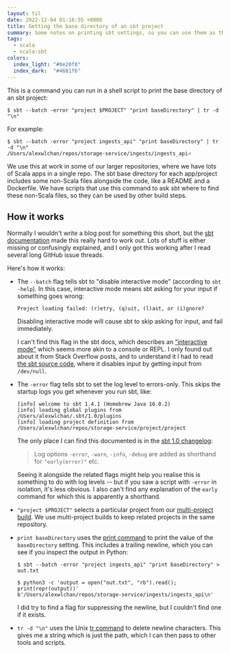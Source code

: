 ```yaml
---
layout: til
date: 2022-12-04 01:16:55 +0000
title: Getting the base directory of an sbt project
summary: Some notes on printing sbt settings, so you can use them as the input to another script.
tags:
  - scala
  - scala:sbt
colors:
  index_light: "#0e20f0"
  index_dark:  "#4681f6"
---
```


This is a command you can run in a shell script to print the base directory of an sbt project:

```console
$ sbt --batch -error "project $PROJECT" "print baseDirectory" | tr -d "\n"
```

For example:

```console
$ sbt --batch -error "project ingests_api" "print baseDirectory" | tr -d "\n"
/Users/alexwlchan/repos/storage-service/ingests/ingests_api⏎
```

We use this at work in some of our larger repositories, where we have lots of Scala apps in a single repo.
The sbt base directory for each app/project includes some non-Scala files alongside the code, like a README and a Dockerfile.
We have scripts that use this command to ask sbt where to find these non-Scala files, so they can be used by other build steps.

## How it works

Normally I wouldn't write a blog post for something this short, but the [sbt documentation][docs] made this really hard to work out.
Lots of stuff is either missing or confusingly explained, and I only got this working after I read several long GitHub issue threads.

Here's how it works:

*   The `--batch` flag tells sbt to "disable interactive mode" (according to `sbt -help`).
    In this case, interactive mode means sbt asking for your input if something goes wrong:

    ```
    Project loading failed: (r)etry, (q)uit, (l)ast, or (i)gnore?
    ```

    Disabling interactive mode will cause sbt to skip asking for input, and fail immediately.

    I can't find this flag in the sbt docs, which describes an ["interactive mode"](https://www.scala-sbt.org/1.x/docs/Howto-Interactive-Mode.html#Interactive+mode) which seems more akin to a console or REPL.
    I only found out about it from Stack Overflow posts, and to understand it I had to read [the sbt source code][sbt_batch], where it disables input by getting input from `/dev/null`.

*   The `-error` flag tells sbt to set the log level to errors-only.
    This skips the startup logs you get whenever you run sbt, like:

    ```
    [info] welcome to sbt 1.4.1 (Homebrew Java 16.0.2)
    [info] loading global plugins from /Users/alexwlchan/.sbt/1.0/plugins
    [info] loading project definition from /Users/alexwlchan/repos/storage-service/project/project
    ```

    The only place I can find this documented is in the [sbt 1.0 changelog][changelog]:

    > Log options `-error`, `-warn`, `-info`, `-debug` are added as shorthand for `"early(error)"` etc.

    Seeing it alongside the related flags might help you realise this is something to do with log levels -- but if you saw a script with `-error` in isolation, it's less obvious.
    I also can't find any explanation of the `early` command for which this is apparently a shorthand.

*   `"project $PROJECT"` selects a particular project from our [multi-project build][multi].
    We use multi-project builds to keep related projects in the same repository.

*   `print baseDirectory` uses the [print command][print] to print the value of the `baseDirectory` setting.
    This includes a trailing newline, which you can see if you inspect the output in Python:

    ```console
    $ sbt --batch -error "project ingests_api" "print baseDirectory" > out.txt

    $ python3 -c 'output = open("out.txt", "rb").read(); print(repr(output))'
    b'/Users/alexwlchan/repos/storage-service/ingests/ingests_api\n'
    ```

    I did try to find a flag for suppressing the newline, but I couldn't find one if it exists.

*   `tr -d "\n"` uses the Unix [tr command][tr] to delete newline characters.
    This gives me a string which is just the path, which I can then pass to other tools and scripts.

[docs]: https://www.scala-sbt.org/1.x/docs/
[sbt_batch]: https://github.com/sbt/sbt/blob/09e06c45f01a72ed1010873a3ba89c0b70689fca/sbt#L591-L592
[changelog]: https://www.scala-sbt.org/1.x/docs/sbt-1.0-Release-Notes.html#sbt+1.0.0
[multi]: https://www.scala-sbt.org/1.x/docs/Multi-Project.html#Navigating+projects+interactively
[print]: https://www.scala-sbt.org/1.x/docs/sbt-1.3-Release-Notes.html#print+command
[tr]: https://alexwlchan.net/man/man1/tr.html
